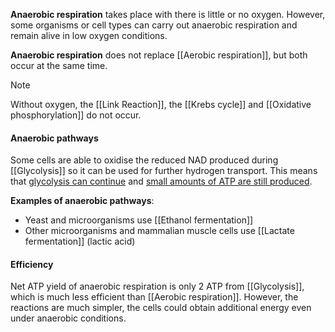 **Anaerobic respiration** takes place with there is little or no oxygen. However, some organisms or cell types can carry out anaerobic respiration and remain alive in low oxygen conditions.

**Anaerobic respiration** does not replace [[Aerobic respiration]], but both occur at the same time. 

> [!note]
> Without oxygen, the [[Link Reaction]], the [[Krebs cycle]] and [[Oxidative phosphorylation]] do not occur.

#### Anaerobic pathways
Some cells are able to oxidise the reduced NAD produced during [[Glycolysis]] so it can be used for further hydrogen transport. This means that <u>glycolysis can continue</u> and <u>small amounts of ATP are still produced</u>.

**Examples of anaerobic pathways**:
- Yeast and microorganisms use [[Ethanol fermentation]]
- Other microorganisms and mammalian muscle cells use [[Lactate fermentation]] (lactic acid)

#### Efficiency
Net ATP yield of anaerobic respiration is only 2 ATP from [[Glycolysis]], which is much less efficient than [[Aerobic respiration]]. However, the reactions are much simpler, the cells could obtain additional energy even under anaerobic conditions.
